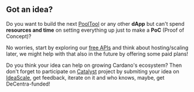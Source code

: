 ## Got an idea?

Do you want to build the next [PoolTool][pooltool] or any other **dApp** but can't spend **resources and time** on setting everything up just to make a **PoC** (Proof of Concept)?

No worries, start by exploring our [free APIs][gimbalabs] and think about hosting/scaling later, we might help with that also in the future by offering some paid plans!

Do you think your idea can help on growing Cardano's ecosystem? Then don't forget to participate on [Catalyst][catalyst] project by submiting your idea on [IdeaScale][ideascale], get feedback, iterate on it and who knows, maybe, get DeCentra-funded!

[pooltool]: https://pooltool.io/
[adapools]: https://adapools.org/
[catalyst]: https://iohk.io/en/blog/posts/2020/09/10/project-catalyst-voltaire-bring-power-to-the-people/
[ideascale]: https://cardano.ideascale.com/a/home
[get-started]: endpoints
[gimbalabs]: https://gimbalabs.com
